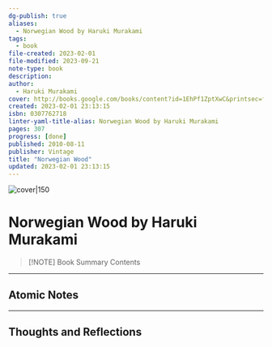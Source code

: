 ```yaml
---
dg-publish: true
aliases:
  - Norwegian Wood by Haruki Murakami
tags:
  - book
file-created: 2023-02-01
file-modified: 2023-09-21
note-type: book 
description: 
author:
  - Haruki Murakami
cover: http://books.google.com/books/content?id=1EhPf1ZptXwC&printsec=frontcover&img=1&zoom=1&edge=curl&source=gbs_api
created: 2023-02-01 23:13:15
isbn: 0307762718 
linter-yaml-title-alias: Norwegian Wood by Haruki Murakami
pages: 307
progress: [done]
published: 2010-08-11
publisher: Vintage
title: "Norwegian Wood"
updated: 2023-02-01 23:13:15
---
```


![cover|150](http://books.google.com/books/content?id=1EhPf1ZptXwC&printsec=frontcover&img=1&zoom=1&edge=curl&source=gbs_api)

# Norwegian Wood by Haruki Murakami

> [!NOTE] Book Summary
> Contents

---

## Atomic Notes

---

## Thoughts and Reflections
